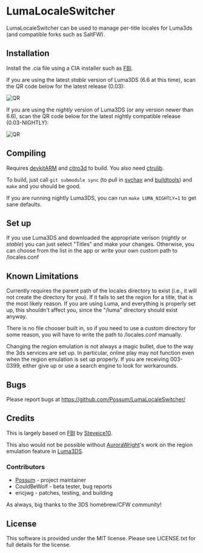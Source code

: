 # LumaLocaleSwitcher

LumaLocaleSwitcher can be used to manage per-title locales for Luma3ds (and
compatible forks such as SaltFW).

## Installation

Install the .cia file using a CIA installer such as
[FBI](https://github.com/Steveice10/FBI/releases).

If you are using the latest *stable* version of Luma3DS (6.6 at this time), scan
the QR code below for the latest release (0.03):

![QR](https://raw.githubusercontent.com/Possum/LumaLocaleSwitcher/master/qr/0.03.png)

If you are using the *nightly* version of Luma3DS (or any version newer than
6.6), scan the QR code below for the latest nightly compatible release
(0.03-NIGHTLY):

![QR](https://raw.githubusercontent.com/Possum/LumaLocaleSwitcher/master/qr/0.03-NIGHTLY.png)


## Compiling

Requires [devkitARM](http://sourceforge.net/projects/devkitpro/files/devkitARM/)
and [citro3d](https://github.com/fincs/citro3d) to build. You also need
[ctrulib](https://github.com/smealum/ctrulib).

To build, just call `git submodule sync` (to pull in
[svchax](https://github.com/aliaspider/svchax) and
[buildtools](git://github.com/Steveice10/buildtools)) and `make` and you should
be good.

If you are running nightly Luma3DS, you can run `make LUMA_NIGHTLY=1` to get
sane defaults.

##  Set up

If you use Luma3DS and downloaded the appropriate verison (*nightly* or
*stable*) you can just select "Titles" and make your changes.  Otherwise, you
can choose from the list in the app or write your own custom path to
/locales.conf

## Known Limitations

Currently requires the parent path of the locales directory to exist (i.e., it
will not create the directory for you). If it fails to set the region for a
title, that is the most likely reason. If you are using Luma, and everything is
properly set up, this shouldn't affect you, since the "/luma" directory should
exist anyway.

There is no file chooser built in, so if you need to use a custom directory for
some reason, you will have to write the path to /locales.conf manually.

Changing the region emulation is not always a magic bullet, due to the way the
3ds services are set up. In particular, online play may not function even when
the region emulation is set up properly. If you are receiving 003-0399, either
give up or use a search engine to look for workarounds.

## Bugs

Please report bugs at https://github.com/Possum/LumaLocaleSwitcher/

## Credits

This is largely based on [FBI](https://github.com/Steveice10/FBI) by
[Steveice10](https://github.com/Steveice10).

This also would not be possible without
[AuroraWright](https://github.com/AuroraWright)'s work on the region emulation
feature in [Luma3DS](https://github.com/AuroraWright/Luma3DS/).

### Contributors

* [Possum](https://github.com/Possum) - project maintainer
* CouldBeWolf - beta tester, bug reports
* ericjwg - patches, testing, and building

As always, big thanks to the 3DS homebrew/CFW community!

## License

This software is provided under the MIT license. Please see LICENSE.txt for full
details for the license.
